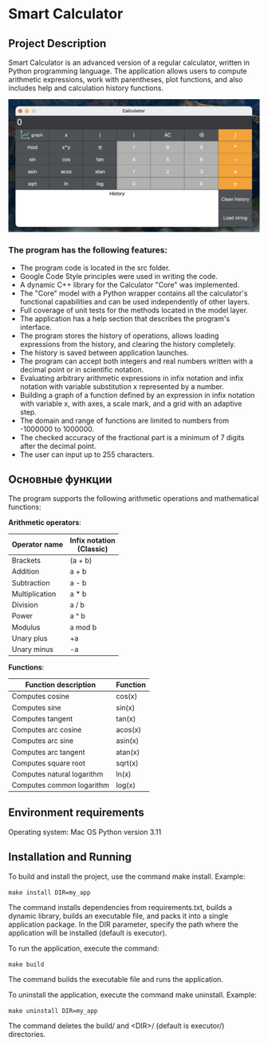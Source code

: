 # Smart Calculator

## Project Description
Smart Calculator is an advanced version of a regular calculator, written in Python programming language. The application allows users to compute arithmetic expressions, work with parentheses, plot functions, and also includes help and calculation history functions.

![](image_calc.png)


### The program has the following features:
- The program code is located in the src folder.
- Google Code Style principles were used in writing the code.
- A dynamic C++ library for the Calculator "Core" was implemented.
- The "Core" model with a Python wrapper contains all the calculator's functional capabilities and can be used independently of other layers.
- Full coverage of unit tests for the methods located in the model layer.
- The application has a help section that describes the program's interface.
- The program stores the history of operations, allows loading expressions from the history, and clearing the history completely.
- The history is saved between application launches.
-  The program can accept both integers and real numbers written with a decimal point or in scientific notation.
- Evaluating arbitrary arithmetic expressions in infix notation and infix notation with variable substitution x represented by a number.
- Building a graph of a function defined by an expression in infix notation with variable x, with axes, a scale mark, and a grid with an adaptive step.
- The domain and range of functions are limited to numbers from -1000000 to 1000000.
- The checked accuracy of the fractional part is a minimum of 7 digits after the decimal point.
- The user can input up to 255 characters.

## Основные функции
The program supports the following arithmetic operations and mathematical functions:

**Arithmetic operators**:

| Operator name | Infix notation <br /> (Classic) |
| ------ | ------ |
| Brackets | (a + b) |
| Addition | a + b |
| Subtraction | a - b |
| Multiplication | a * b |
| Division | a / b |
| Power | a ^ b |
| Modulus | a mod b |
| Unary plus | +a |
| Unary minus | -a |

**Functions**:
  
| Function description | Function |
| -------------------- | -------- | 
| Computes cosine | cos(x) |
| Computes sine | sin(x) |
| Computes tangent | tan(x) |
| Computes arc cosine | acos(x) |
| Computes arc sine | asin(x) |
| Computes arc tangent | atan(x) |
| Computes square root | sqrt(x) |
| Computes natural logarithm | ln(x) |
| Computes common logarithm | log(x) |
      
      
      



## Environment requirements
Operating system: Mac OS
Python version 3.11


## Installation and Running
To build and install the project, use the command make install. Example:

`make install DIR=my_app`

The command installs dependencies from requirements.txt, builds a dynamic library, builds an executable file, and packs it into a single application package. In the DIR parameter, specify the path where the application will be installed (default is executor).

To run the application, execute the command:

`make build`

The command builds the executable file and runs the application.

To uninstall the application, execute the command make uninstall. Example:

`make uninstall DIR=my_app`

The command deletes the build/ and \<DIR\>/ (default is executor/) directories.
